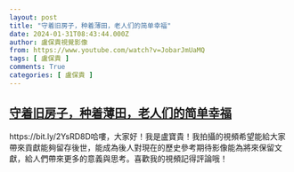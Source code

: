 ```yaml
---
layout: post
title: "守着旧房子，种着薄田，老人们的简单幸福"
date: 2024-01-31T08:43:44.000Z
author: 盧保貴視覺影像
from: https://www.youtube.com/watch?v=JobarJmUaMQ
tags: [ 盧保貴 ]
comments: True
categories: [ 盧保貴 ]
---
```

<!--1706690624000-->
[守着旧房子，种着薄田，老人们的简单幸福](https://www.youtube.com/watch?v=JobarJmUaMQ)
------

<div>
https://bit.ly/2YsRD8D哈嘍，大家好！我是盧寶貴！我拍攝的視頻希望能給大家帶來貢獻能夠留存後世，能成為後人對現在的歷史參考期待影像能為將來保留文獻，給人們帶來更多的意義與思考。喜歡我的視頻記得評論哦！
</div>
